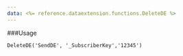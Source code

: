 ```yaml
---
data: <%= reference.dataextension.functions.DeleteDE %>
---
```

###Usage
```
DeleteDE('SendDE', '_SubscriberKey','12345')
```
